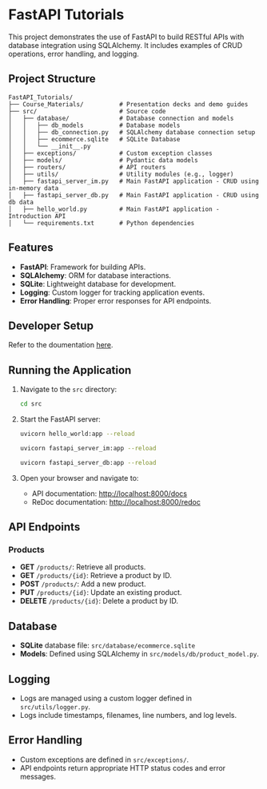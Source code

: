 # FastAPI Tutorials

This project demonstrates the use of FastAPI to build RESTful APIs with database integration using SQLAlchemy. It includes examples of CRUD operations, error handling, and logging.

## Project Structure

```
FastAPI_Tutorials/
├── Course_Materials/          # Presentation decks and demo guides
├── src/                       # Source code
│   ├── database/              # Database connection and models
│   │   ├── db_models          # Database models
│   │   ├── db_connection.py   # SQLAlchemy database connection setup
│   │   ├── ecommerce.sqlite   # SQLite Database 
│   │   └── __init__.py
│   ├── exceptions/            # Custom exception classes
│   ├── models/                # Pydantic data models
│   ├── routers/               # API routers
│   ├── utils/                 # Utility modules (e.g., logger)
│   ├── fastapi_server_im.py   # Main FastAPI application - CRUD using in-memory data
│   ├── fastapi_server_db.py   # Main FastAPI application - CRUD using db data
│   ├── hello_world.py         # Main FastAPI application - Introduction API
│   └── requirements.txt       # Python dependencies
```

## Features

- **FastAPI**: Framework for building APIs.
- **SQLAlchemy**: ORM for database interactions.
- **SQLite**: Lightweight database for development.
- **Logging**: Custom logger for tracking application events.
- **Error Handling**: Proper error responses for API endpoints.


## Developer Setup

Refer to the doumentation [here](./DeveloperSetup.md).

## Running the Application
1. Navigate to the `src` directory:
   ```bash
   cd src
   ```

2. Start the FastAPI server:
   ```bash
   uvicorn hello_world:app --reload
   ```

   ```bash
   uvicorn fastapi_server_im:app --reload
   ```

   ```bash
   uvicorn fastapi_server_db:app --reload
   ```

3. Open your browser and navigate to:
   - API documentation: [http://localhost:8000/docs](http://localhost:8000/docs)
   - ReDoc documentation: [http://localhost:8000/redoc](http://localhost:8000/redoc)

## API Endpoints

### Products
- **GET** `/products/`: Retrieve all products.
- **GET** `/products/{id}`: Retrieve a product by ID.
- **POST** `/products/`: Add a new product.
- **PUT** `/products/{id}`: Update an existing product.
- **DELETE** `/products/{id}`: Delete a product by ID.

## Database
- **SQLite** database file: `src/database/ecommerce.sqlite`
- **Models**: Defined using SQLAlchemy in `src/models/db/product_model.py`.

## Logging
- Logs are managed using a custom logger defined in `src/utils/logger.py`.
- Logs include timestamps, filenames, line numbers, and log levels.

## Error Handling
- Custom exceptions are defined in `src/exceptions/`.
- API endpoints return appropriate HTTP status codes and error messages.

